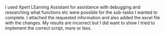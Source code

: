 I used Xpert LEarning Assistant for assistance with debugging and researching what functions etc were possible for the sub-tasks I wanted to complete. I attached the requested
information and also added the excel file with the changes.
My results are incorrect but I did want to show I tried to implement the correct script, more or less. 
